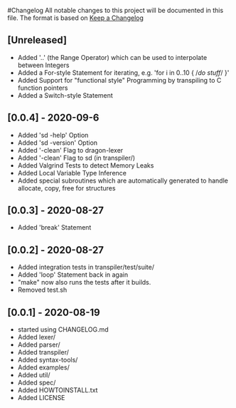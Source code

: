 #Changelog
All notable changes to this project will be documented in this file.
The format is based on [Keep a Changelog](https://keepachangelog.com/en/1.0.0/)

## [Unreleased]
- Added '..' (the Range Operator) which can be used to interpolate between Integers
- Added a For-style Statement for iterating, e.g. 'for i in 0..10 { /*do stuff*/ }'
- Added Support for "functional style" Programming by transpiling to C function pointers 
- Added a Switch-style Statement

## [0.0.4] - 2020-09-6
- Added 'sd -help' Option
- Added 'sd -version' Option
- Added '-clean' Flag to dragon-lexer
- Added '-clean' Flag to sd (in transpiler/)
- Added Valgrind Tests to detect Memory Leaks
- Added Local Variable Type Inference
- Added special subroutines which are automatically generated
  to handle allocate, copy, free for structures

## [0.0.3] - 2020-08-27
- Added 'break' Statement

## [0.0.2] - 2020-08-27
- Added integration tests in transpiler/test/suite/
- Added 'loop' Statement back in again
- "make" now also runs the tests after it builds.
- Removed test.sh

## [0.0.1] - 2020-08-19
- started using CHANGELOG.md
- Added lexer/ 
- Added parser/ 
- Added transpiler/
- Added syntax-tools/ 
- Added examples/
- Added util/ 
- Added spec/
- Added HOWTOINSTALL.txt
- Added LICENSE
